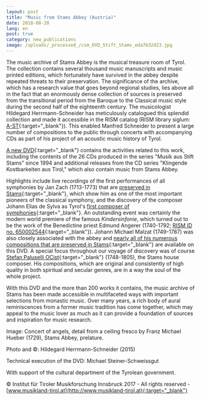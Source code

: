 ```yaml
---
layout: post
title: "Music from Stams Abbey (Austria)"
date: 2018-08-20
lang: en
post: true
category: new_publications
image: /uploads/_processed_/csm_DVD_Stift_Stams_eda7b32d23.jpg
---
```



The music archive of Stams Abbey is the musical treasure room of Tyrol. The collection contains several thousand music manuscripts and music printed editions, which fortunately have survived in the abbey despite repeated threats to their preservation. The significance of the archive, which has a research value that goes beyond regional studies, lies above all in the fact that an enormously dense collection of sources is preserved from the transitional period from the Baroque to the Classical music style during the second half of the eighteenth century. The musicologist Hildegard Herrmann-Schneider has meticulously catalogued this splendid collection and made it accessible in the RISM catalog (RISM library siglum: [A-ST](https://opac.rism.info/search?View=rism&siglum=A-ST&Language=en){:target="_blank"}). This enabled Manfred Schneider to present a large number of compositions to the public through concerts with accompanying CDs as part of his project of an acoustic music history of Tyrol.

[A new DVD](http://cdeditionen.musikland-tirol.at/content/cd-_dvd-editionen-2017/dvd_-musik-aus-stift-stams.html){:target="_blank"} contains the activities related to this work, including the contents of the 26 CDs produced in the series "Musik aus Stift Stams" since 1994 and additional releases from the CD series "Klingende Kostbarkeiten aus Tirol," which also contain music from Stams Abbey.

Highlights include live recordings of the first performances of all symphonies by Jan Zach (1713-1773) that are [preserved in Stams](https://opac.rism.info/search?View=rism&author=Zach&siglum=A-ST&title=Symphonies&Language=en){:target="_blank"}, which show him as one of the most important pioneers of the classical symphony, and the discovery of the composer Johann Elias de Sylva as Tyrol's [first composer of symphonies](https://opac.rism.info/search?View=rism&author=Sylva&siglum=A-ST&title=Symphonies&Language=en){:target="_blank"}. An outstanding event was certainly the modern world premiere of the famous _Kindersinfonie_, which turned out to be the work of the Benedictine priest Edmund Angerer (1740-1792; [RISM ID no. 650002544](https://opac.rism.info/search?id=650002544&View=rism&Language=en){:target="_blank"}). Johann Michael Malzat (1749-1787) was also closely associated with the abbey and [nearly all of his numerous compositions that are preserved in Stams](https://opac.rism.info/search?View=rism&author=Malzat&siglum=A-ST&Language=en){:target="_blank"} are available on this DVD. A special focus throughout our voyage of discovery was of course [Stefan Paluselli OCist](https://opac.rism.info/search?View=rism&author=Paluselli&siglum=A-ST&Language=en){:target="_blank"} (1748-1805), the Stams house composer. His compositions, which are original and consistently of high quality in both spiritual and secular genres, are in a way the soul of the whole project.

With this DVD and the more than 200 works it contains, the music archive of Stams has been made accessible in multifaceted ways with important selections from monastic music. Over many years, a rich body of aural reminiscences from a former music tradition has come together, which may appeal to the music lover as much as it can provide a foundation of sources and inspiration for music research.

Image: Concert of angels, detail from a ceiling fresco by Franz Michael Hueber (1729), Stams Abbey, prelature.

Photo and ©: Hildegard Herrmann-Schneider (2015)

Technical execution of the DVD: Michael Steiner-Schweissgut

With support of the cultural department of the Tyrolean government.

© Institut für Tiroler Musikforschung Innsbruck 2017 - All rights reserved - [www.musikland-tirol.at](http://www.musikland-tirol.at){:target="_blank"}



<script type="text/javascript">var switchTo5x=true;</script><script type="text/javascript" src="http://w.sharethis.com/button/buttons.js"></script><script type="text/javascript">stLight.options({publisher: "9b601438-1ce1-49d8-bfd7-9cff5df54c17", doNotHash: false, doNotCopy: false, hashAddressBar: false});</script>